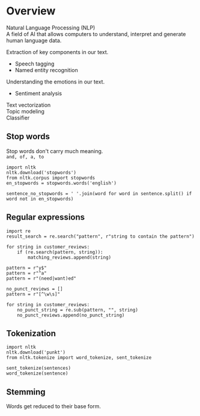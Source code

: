 # Overview

Natural Language Processing (NLP)  
A field of AI that allows computers to understand, interpret and generate human language data.  


Extraction of key components in our text.  
- Speech tagging
- Named entity recognition

Understanding the emotions in our text.  
- Sentiment analysis

Text vectorization  
Topic modeling  
Classifier  

## Stop words
Stop words don't carry much meaning.  
`and, of, a, to`  
```
import nltk
nltk.download('stopwords')
from nltk.corpus import stopwords
en_stopwords = stopwords.words('english')

sentence_no_stopwords = ' '.join(word for word in sentence.split() if word not in en_stopwords)
```

## Regular expressions
```
import re
result_search = re.search("pattern", r"string to contain the pattern")

for string in customer_reviews:
    if (re.search(pattern, string)):
        matching_reviews.append(string)
```
```
pattern = r"y$"
pattern = r"^a"
pattern = r"(need|want)ed"
```
```
no_punct_reviews = []
pattern = r"[^\w\s]"

for string in customer_reviews:
    no_punct_string = re.sub(pattern, "", string)
    no_punct_reviews.append(no_punct_string)
```

## Tokenization
```
import nltk
nltk.download('punkt')
from nltk.tokenize import word_tokenize, sent_tokenize

sent_tokenize(sentences)
word_tokenize(sentence)
```

## Stemming
Words get reduced to their base form.  

```

```
